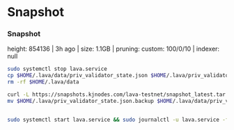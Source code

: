 # Snapshot

### Snapshot <a href="#snap" id="snap"></a>

height: 854136 | 3h ago | size: 1.1GB | pruning: custom: 100/0/10 | indexer: null

```bash
sudo systemctl stop lava.service
cp $HOME/.lava/data/priv_validator_state.json $HOME/.lava/priv_validator_state.json.backup
rm -rf $HOME/.lava/data

curl -L https://snapshots.kjnodes.com/lava-testnet/snapshot_latest.tar.lz4 | tar -Ilz4 -xf - -C $HOME/.lava
mv $HOME/.lava/priv_validator_state.json.backup $HOME/.lava/data/priv_validator_state.json


sudo systemctl start lava.service && sudo journalctl -u lava.service -f --no-hostname -o cat

```

